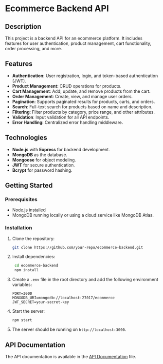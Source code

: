 # Ecommerce Backend API

## Description
This project is a backend API for an ecommerce platform. It includes features for user authentication, product management, cart functionality, order processing, and more.

## Features
- **Authentication**: User registration, login, and token-based authentication (JWT).
- **Product Management**: CRUD operations for products.
- **Cart Management**: Add, update, and remove products from the cart.
- **Order Management**: Create, view, and manage user orders.
- **Pagination**: Supports paginated results for products, carts, and orders.
- **Search**: Full-text search for products based on name and description.
- **Filtering**: Filter products by category, price range, and other attributes.
- **Validation**: Input validation for all API endpoints.
- **Error Handling**: Centralized error handling middleware.


## Technologies
- **Node.js** with **Express** for backend development.
- **MongoDB** as the database.
- **Mongoose** for object modeling.
- **JWT** for secure authentication.
- **Bcrypt** for password hashing.

## Getting Started

### Prerequisites
- Node.js installed
- MongoDB running locally or using a cloud service like MongoDB Atlas.

### Installation
1. Clone the repository:
   ```bash
   git clone https://github.com/your-repo/ecommerce-backend.git
   ```
2. Install dependencies:
   ```bash
    cd ecommerce-backend
    npm install
    ```
3. Create a `.env` file in the root directory and add the following environment variables:
    ```env
    PORT=3000
    MONGODB_URI=mongodb://localhost:27017/ecommerce
    JWT_SECRET=your-secret-key
    ```
4. Start the server:
    ```bash
    npm start
    ```
5. The server should be running on `http://localhost:3000`.

## API Documentation
The API documentation is available in the [API Documentation](https://documenter.getpostman.com/view/28557407/2sAYBYgqud) file.


